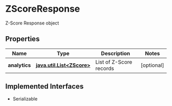 

# ZScoreResponse

Z-Score Response object

## Properties

Name | Type | Description | Notes
------------ | ------------- | ------------- | -------------
**analytics** | [**java.util.List&lt;ZScore&gt;**](ZScore.md) | List of Z-Score records |  [optional]


## Implemented Interfaces

* Serializable


